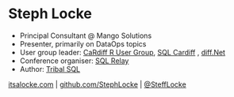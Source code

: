 # Steph Locke
- Principal Consultant \@ Mango Solutions
- Presenter, primarily on DataOps topics
- User group leader: [CaRdiff R User Group](http://www.meetup.com/Cardiff-R-User-Group/), [SQL Cardiff](http://www.meetup.com/Cardiff-SQL-Server-User-Group) , [diff.Net](http://www.meetup.com/diff-NET/)
- Conference organiser: [SQL Relay](http://sqlrelay.co.uk)
- Author: [Tribal SQL](http://tribalsql.com/)

[itsalocke.com](http://itsalocke.com) | [github.com/StephLocke](https://github.com/StephLocke) | [\@SteffLocke](https://twitter.com/stefflocke)
